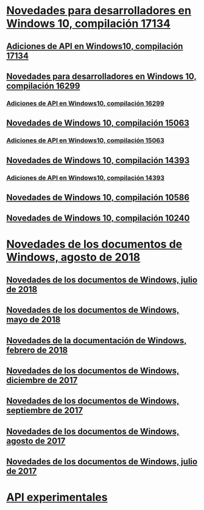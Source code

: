 # [Novedades para desarrolladores en Windows 10, compilación 17134](../whats-new/windows-10-build-17134.md)
## [Adiciones de API en Windows10, compilación 17134](../whats-new/windows-10-build-17134-api-diff.md)
## [Novedades para desarrolladores en Windows 10, compilación 16299](../whats-new/windows-10-build-16299.md)
### [Adiciones de API en Windows10, compilación 16299](../whats-new/windows-10-build-16299-api-diff.md)
## [Novedades de Windows 10, compilación 15063](../whats-new/windows-10-build-15063.md)
### [Adiciones de API en Windows10, compilación 15063](../whats-new/windows-10-build-15063-api-diff.md)
## [Novedades de Windows 10, compilación 14393](../whats-new/windows-10-build-14393.md)
### [Adiciones de API en Windows10, compilación 14393](../whats-new/windows-10-build-14393-api-diff.md)
## [Novedades de Windows 10, compilación 10586](../whats-new/windows-10-build-10586.md)
## [Novedades de Windows 10, compilación 10240](../whats-new/windows-10-build-10240.md)
# [Novedades de los documentos de Windows, agosto de 2018](../whats-new/windows-docs-august-2018.md)
## [Novedades de los documentos de Windows, julio de 2018](../whats-new/windows-docs-july-2018.md)
## [Novedades de los documentos de Windows, mayo de 2018](../whats-new/windows-docs-may-2018.md)
## [Novedades de la documentación de Windows, febrero de 2018](../whats-new/windows-docs-february-2018.md)
## [Novedades de los documentos de Windows, diciembre de 2017](../whats-new/windows-docs-december-2017.md)
## [Novedades de los documentos de Windows, septiembre de 2017](../whats-new/windows-docs-september-2017.md)
## [Novedades de los documentos de Windows, agosto de 2017](../whats-new/windows-docs-august-2017.md)
## [Novedades de los documentos de Windows, julio de 2017](../whats-new/windows-docs-july-2017.md)
# [API experimentales](../whats-new/experimental-apis.md)